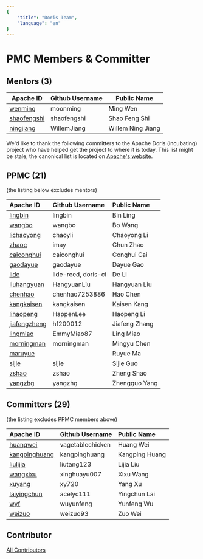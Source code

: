 ```yaml
---
{
    "title": "Doris Team",
    "language": "en"
}
---
```


<!-- 
Licensed to the Apache Software Foundation (ASF) under one
or more contributor license agreements.  See the NOTICE file
distributed with this work for additional information
regarding copyright ownership.  The ASF licenses this file
to you under the Apache License, Version 2.0 (the
"License"); you may not use this file except in compliance
with the License.  You may obtain a copy of the License at

  http://www.apache.org/licenses/LICENSE-2.0

Unless required by applicable law or agreed to in writing,
software distributed under the License is distributed on an
"AS IS" BASIS, WITHOUT WARRANTIES OR CONDITIONS OF ANY
KIND, either express or implied.  See the License for the
specific language governing permissions and limitations
under the License.
-->

# PMC Members & Committer

## Mentors (3)

| Apache ID                                                    | Github Username | Public Name           |
| ------------------------------------------------------------ | --------------- | --------------------- |
| [wenming](https://people.apache.org/committer-index.html#wenming) | moonming        | Ming Wen          |
| [shaofengshi](https://people.apache.org/committer-index.html#shaofengshi) | shaofengshi     | Shao Feng Shi     |
| [ningjiang](https://people.apache.org/committer-index.html#ningjiang) | WillemJiang     | Willem Ning Jiang |

We'd like to thank the following committers to the Apache Doris (incubating) project who have helped get the project to where it is today. This list might be stale, the canonical list is located on [Apache's website](https://people.apache.org/committers-by-project.html#doris).

## PPMC (21)

(the listing below excludes mentors)

| Apache ID                                                    | Github Username       | Public Name        |
| :----------------------------------------------------------- | :------------------ | :------------ |
| [lingbin](https://people.apache.org/committer-index.html#lingbin) | lingbin             | Bin Ling      |
| [wangbo](https://people.apache.org/committer-index.html#wangbo) | wangbo              | Bo Wang       |
| [lichaoyong](https://people.apache.org/committer-index.html#lichaoyong) | chaoyli             | Chaoyong Li   |
| [zhaoc](https://people.apache.org/committer-index.html#zhaoc) | imay                | Chun Zhao     |
| [caiconghui](https://people.apache.org/committer-index.html#caiconghui) | caiconghui          | Conghui Cai   |
| [gaodayue](https://people.apache.org/committer-index.html#gaodayue) | gaodayue            | Dayue Gao     |
| [lide](https://people.apache.org/committer-index.html#lide)  | lide-reed, doris-ci | De Li         |
| [liuhangyuan](https://people.apache.org/committer-index.html#liuhangyuan) | HangyuanLiu         | Hangyuan Liu  |
| [chenhao](https://people.apache.org/committer-index.html#chenhao) | chenhao7253886      | Hao Chen      |
| [kangkaisen](https://people.apache.org/committer-index.html#kangkaisen) | kangkaisen          | Kaisen Kang   |
| [lihaopeng](https://people.apache.org/committer-index.html#lihaopeng) | HappenLee           | Haopeng Li    |
| [jiafengzheng](https://people.apache.org/committer-index.html#jiafengzheng) | hf200012            | Jiafeng Zhang |
| [lingmiao](https://people.apache.org/committer-index.html#lingmiao) | EmmyMiao87          | Ling Miao     |
| [morningman](https://people.apache.org/committer-index.html#morningman) | morningman          | Mingyu Chen   |
| [maruyue](https://people.apache.org/committer-index.html#maruyue) |                     | Ruyue Ma      |
| [sijie](https://people.apache.org/committer-index.html#sijie) | sijie               | Sijie Guo |
| [zshao](https://people.apache.org/committer-index.html#zshao) | zshao | Zheng Shao |
| [yangzhg](https://people.apache.org/committer-index.html#yangzhg) | yangzhg | Zhengguo Yang |

## Committers (29)

(the listing excludes PPMC members above)

| Apache ID                                                    | Github Username  | Public Name    |
| :----------------------------------------------------------- | :--------------- | :------------- |
| [huangwei](https://people.apache.org/committer-index.html#huangwei) | vagetablechicken | Huang Wei      |
| [kangpinghuang](https://people.apache.org/committer-index.html#kangpinghuang) | kangpinghuang    | Kangping Huang |
| [liulijia](https://people.apache.org/committer-index.html#liulijia) | liutang123       | Lijia Liu      |
| [wangxixu](https://people.apache.org/committer-index.html#wangxixu) | xinghuayu007     | Xixu Wang      |
| [xuyang](https://people.apache.org/committer-index.html#xuyang) | xy720            | Yang Xu        |
| [laiyingchun](https://people.apache.org/committer-index.html#laiyingchun) | acelyc111        | Yingchun Lai   |
| [wyf](https://people.apache.org/committer-index.html#wyf)    | wuyunfeng        | Yunfeng Wu     |
| [weizuo](https://people.apache.org/committer-index.html#weizuo) | weizuo93         | Zuo Wei        |

## Contributor

[All Contributors](https://github.com/apache/incubator-doris/graphs/contributors)
